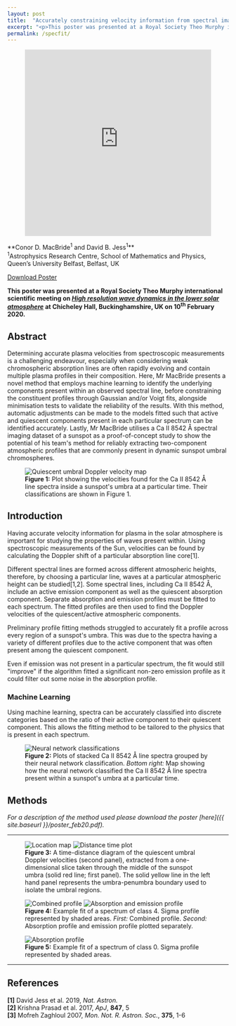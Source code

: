 ```yaml
---
layout: post
title:  "Accurately constraining velocity information from spectral imaging observations using machine learning techniques"
excerpt: "<p>This poster was presented at a Royal Society Theo Murphy international scientific meeting on <em>High resolution wave dynamics in the lower solar atmosphere</em> at Chicheley Hall, Buckinghamshire, UK on 10<sup>th</sup> February 2020.</p>"
permalink: /specfit/
---
```

<figure class="floatr">
<div style="padding:100% 0 0 0;position:relative;"><iframe src="https://player.vimeo.com/video/390008936?loop=1&title=0&byline=0&portrait=0" style="position:absolute;top:0;left:0;width:100%;height:100%;" frameborder="0" allow="autoplay; fullscreen" allowfullscreen></iframe></div><script src="https://player.vimeo.com/api/player.js"></script>
</figure>
**Conor D. MacBride<sup>1</sup> and David B. Jess<sup>1</sup>**<br>
<sup>1</sup>Astrophysics Research Centre, School of Mathematics and Physics, Queen’s University Belfast, Belfast, UK

<a href="{{ site.baseurl }}/poster_feb20.pdf" class="button">Download Poster</a>

<p><strong>This poster was presented at a Royal Society Theo Murphy international scientific meeting on <a href="https://royalsociety.org/science-events-and-lectures/2020/02/solar-wave-dynamics/"><em>High resolution wave dynamics in the lower solar atmosphere</em></a> at Chicheley Hall, Buckinghamshire, UK on 10<sup>th</sup> February 2020.</strong></p>

## Abstract
Determining accurate plasma velocities from spectroscopic measurements is a challenging endeavour, especially when considering weak chromospheric absorption lines are often rapidly evolving and contain multiple plasma profiles in their composition.
Here, Mr MacBride presents a novel method that employs machine learning to identify the underlying components present within an observed spectral line, before constraining the constituent profiles through Gaussian and/or Voigt fits, alongside minimisation tests to validate the reliability of the results.
With this method, automatic adjustments can be made to the models fitted such that active and quiescent components present in each particular spectrum can be identified accurately.
Lastly, Mr MacBride utilises a Ca II 8542 Å spectral imaging dataset of a sunspot as a proof-of-concept study to show the potential of his team's method for reliably extracting two-component atmospheric profiles that are commonly present in dynamic sunspot umbral chromospheres.

<figure class="floatr">
<img src="{{ site.baseurl }}/img/velocity_map.svg" alt="Quiescent umbral Doppler velocity map" />
<figcaption>
<strong>Figure 1:</strong> Plot showing the velocities found for the Ca II 8542 Å line spectra inside a sunspot's umbra at a particular time. 
Their classifications are shown in Figure 1.
</figcaption>
</figure>

## Introduction
Having accurate velocity information for plasma in the solar atmosphere is important for studying the properties of waves present within.
Using spectroscopic measurements of the Sun, velocities can be found by calculating the Doppler shift of a particular absorption line core[1].

Different spectral lines are formed across different atmospheric heights, therefore, by choosing a particular line, waves at a particular atmospheric height can be studied[1,2].
Some spectral lines, including Ca II 8542 Å, include an active emission component as well as the quiescent absorption component.
Separate absorption and emission profiles must be fitted to each spectrum.
The fitted profiles are then used to find the Doppler velocities of the quiescent/active atmospheric components.

Preliminary profile fitting methods struggled to accurately fit a profile across every region of a sunspot's umbra.
This was due to the spectra having a variety of different profiles due to the active component that was often present among the quiescent component.

Even if emission was not present in a particular spectrum, the fit would still "improve" if the algorithm fitted a significant non-zero emission profile as it could filter out some noise in the absorption profile.

### Machine Learning
Using machine learning, spectra can be accurately classified into discrete categories based on the ratio of their active component to their quiescent component.
This allows the fitting method to be tailored to the physics that is present in each spectrum.

<figure>
<img src="{{ site.baseurl }}/img/classes.svg" alt="Neural network classifications" />
<figcaption>
<strong>Figure 2:</strong> Plots of stacked Ca II 8542 Å line spectra grouped by their neural network classification.
<em>Bottom right:</em> Map showing how the neural network classified the Ca II 8542 Å line spectra present within a sunspot's umbra at a particular time.
</figcaption>
</figure>

## Methods
*For a description of the method used please download the poster [here]({{ site.baseurl }}/poster_feb20.pdf).*

---

<figure class="grid2">
<img src="{{ site.baseurl }}/img/location.svg" alt="Location map" />
<img src="{{ site.baseurl }}/img/distance_time.svg" alt="Distance time plot" />
<figcaption>
<strong>Figure 3:</strong> A time-distance diagram of the quiescent umbral Doppler velocities (second panel), extracted from a one-dimensional slice taken through the middle of the sunspot umbra (solid red line; first panel).
The solid yellow line in the left hand panel represents the umbra-penumbra boundary used to isolate the umbral regions.
</figcaption>
</figure>

<figure class="grid2">
<img src="{{ site.baseurl }}/img/profile_abs_emi.svg" alt="Combined profile" />
<img src="{{ site.baseurl }}/img/abs_emi.svg" alt="Absorption and emission profile" />
<figcaption>
<strong>Figure 4:</strong> Example fit of a spectrum of class 4.
Sigma profile represented by shaded areas.
<em>First:</em> Combined profile.
<em>Second:</em> Absorption profile and emission profile plotted separately.
</figcaption>
</figure>

<figure class="grid2">
<img src="{{ site.baseurl }}/img/profile_abs.svg" alt="Absorption profile" />
<figcaption>
<strong>Figure 5:</strong> Example fit of a spectrum of class 0.
Sigma profile represented by shaded areas.
</figcaption>
</figure>

---

## References
**[1]** David Jess et al. 2019, *Nat. Astron.*<br>
**[2]** Krishna Prasad et al. 2017, *ApJ*, **847**, 5<br>
**[3]** Mofreh Zaghloul 2007, *Mon. Not. R. Astron. Soc.*, **375**, 1-6

